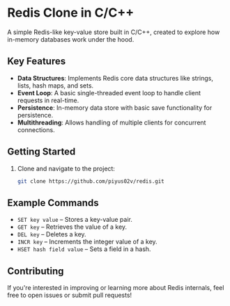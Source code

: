 # Redis Clone in C/C++

A simple Redis-like key-value store built in C/C++, created to explore how in-memory databases work under the hood.

## Key Features

- **Data Structures**: Implements Redis core data structures like strings, lists, hash maps, and sets.
- **Event Loop**: A basic single-threaded event loop to handle client requests in real-time.
- **Persistence**: In-memory data store with basic save functionality for persistence.
- **Multithreading**: Allows handling of multiple clients for concurrent connections.

## Getting Started

1. Clone and navigate to the project:
   ```bash
   git clone https://github.com/piyus02v/redis.git
   
## Example Commands

- `SET key value` – Stores a key-value pair.
- `GET key` – Retrieves the value of a key.
- `DEL key` – Deletes a key.
- `INCR key` – Increments the integer value of a key.
- `HSET hash field value` – Sets a field in a hash.

## Contributing

If you're interested in improving or learning more about Redis internals, feel free to open issues or submit pull requests!
